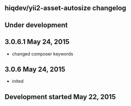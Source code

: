 hiqdev/yii2-asset-autosize changelog
------------------------------------

## Under development


## 3.0.6.1 May 24, 2015

- changed composer keywords

## 3.0.6 May 24, 2015

- inited

## Development started May 22, 2015


